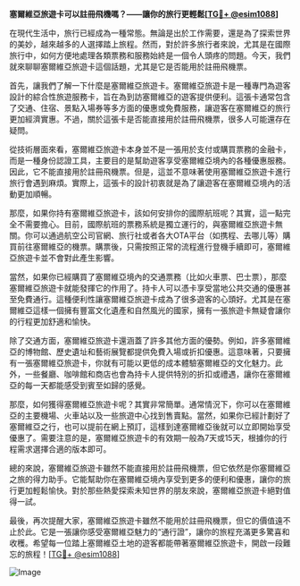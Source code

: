 **塞爾維亞旅遊卡可以註冊飛機嗎？——讓你的旅行更輕鬆[[TG💪+ @esim1088](https://t.me/s/esim1088)]**

在現代生活中，旅行已經成為一種常態。無論是出於工作需要，還是為了探索世界的美妙，越來越多的人選擇踏上旅程。然而，對於許多旅行者來說，尤其是在國際旅行中，如何方便地處理各類票務和服務始終是一個令人頭疼的問題。今天，我們就來聊聊塞爾維亞旅遊卡這個話題，尤其是它是否能用於註冊飛機票。

首先，讓我們了解一下什麼是塞爾維亞旅遊卡。塞爾維亞旅遊卡是一種專門為遊客設計的綜合性旅遊服務卡，旨在為到訪塞爾維亞的遊客提供便利。這張卡通常包含了交通、住宿、景點入場券等多方面的優惠或免費服務，讓遊客在塞爾維亞的旅行更加經濟實惠。不過，關於這張卡是否能直接用於註冊飛機票，很多人可能還存在疑問。

從技術層面來看，塞爾維亞旅遊卡本身並不是一張用於支付或購買票務的金融卡，而是一種身份認證工具，主要目的是幫助遊客享受塞爾維亞境內的各種優惠服務。因此，它不能直接用於註冊飛機票。但是，這並不意味著使用塞爾維亞旅遊卡進行旅行會遇到麻煩。實際上，這張卡的設計初衷就是為了讓遊客在塞爾維亞境內的活動更加順暢。

那麼，如果你持有塞爾維亞旅遊卡，該如何安排你的國際航班呢？其實，這一點完全不需要擔心。目前，國際航班的票務系統是獨立運行的，與塞爾維亞旅遊卡無關。你可以通過航空公司官網、旅行社或者各大OTA平台（如携程、去哪儿等）購買前往塞爾維亞的機票。購票後，只需按照正常的流程進行登機手續即可，塞爾維亞旅遊卡並不會對此產生影響。

當然，如果你已經購買了塞爾維亞境內的交通票務（比如火車票、巴士票），那麼塞爾維亞旅遊卡就能發揮它的作用了。持卡人可以憑卡享受當地公共交通的優惠甚至免費通行。這種便利性讓塞爾維亞旅遊卡成為了很多遊客的心頭好。尤其是在塞爾維亞這樣一個擁有豐富文化遺產和自然風光的國家，擁有一張旅遊卡無疑會讓你的行程更加舒適和愉快。

除了交通方面，塞爾維亞旅遊卡還涵蓋了許多其他方面的優勢。例如，許多塞爾維亞的博物館、歷史遺址和藝術展覽都提供免費入場或折扣優惠。這意味著，只要擁有一張塞爾維亞旅遊卡，你就有可能以更低的成本體驗塞爾維亞的文化魅力。此外，一些餐廳、咖啡館和商店也會為持卡人提供特別的折扣或禮遇，讓你在塞爾維亞的每一天都能感受到賓至如歸的感覺。

那麼，如何獲得塞爾維亞旅遊卡呢？其實非常簡單。通常情況下，你可以在塞爾維亞的主要機場、火車站以及一些旅遊中心找到售賣點。當然，如果你已經計劃好了塞爾維亞之行，也可以提前在網上預訂，這樣到達塞爾維亞後就可以立即開始享受優惠了。需要注意的是，塞爾維亞旅遊卡的有效期一般為7天或15天，根據你的行程需求選擇合適的版本即可。

總的來說，塞爾維亞旅遊卡雖然不能直接用於註冊飛機票，但它依然是你塞爾維亞之旅的得力助手。它能幫助你在塞爾維亞境內享受到更多的便利和優惠，讓你的旅行更加輕鬆愉快。對於那些熱愛探索未知世界的朋友來說，塞爾維亞旅遊卡絕對值得一試。

最後，再次提醒大家，塞爾維亞旅遊卡雖然不能用於註冊飛機票，但它的價值遠不止於此。它是一張讓你感受塞爾維亞魅力的“通行證”，讓你的旅程充滿更多驚喜和收穫。希望每一位踏上塞爾維亞土地的遊客都能帶著塞爾維亞旅遊卡，開啟一段難忘的旅程！[[TG💪+ @esim1088](https://t.me/s/esim1088)]

![Image](https://i.postimg.cc/4NQfJmqS/Snipaste-2025-05-13-00-14-12.png)
